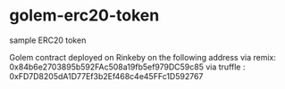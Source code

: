 # golem-erc20-token
sample ERC20 token


Golem contract deployed on Rinkeby on the following address
via remix: 0x84b6e2703895b592FAc508a19fb5ef979DC59c85
via truffle : 0xFD7D8205dA1D77Ef3b2Ef468c4e45FFc1D592767